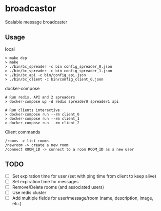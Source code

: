 # broadcastor
Scalable message broadcaster

## Usage
local
```
> make dep
> make
> ./bin/bc_spreader -c bin config_spreader_0.json
> ./bin/bc_spreader -c bin config_spreader_1.json
> ./bin/bc_api -c bin/config_api.json
> ./bin/bc_client -c bin/config_client_0.json
```

docker-compose
```
# Run redis, API and 2 spreaders
> docker-compose up -d redis spreader0 spreader1 api

# Run clients interactive
> docker-compose run --rm client_0
> docker-compose run --rm client_1
> docker-compose run --rm client_2
```

Client commands
```
/rooms -> list rooms
/newroom -> create a new room
/connect ROOM_ID -> connect to a room ROOM_ID as a new user
```

## TODO
- [ ] Set expiration time for user (set with ping time from client to keep alive)
- [ ] Set expiration time for messages
- [ ] Remove/Delete rooms (and associated users)
- [ ] Use redis cluster
- [ ] Add multiple fields for user/message/room (name, description, image, etc.)
